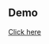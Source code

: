 <h2>Demo</h2>
<a href="https://1drv.ms/v/c/380c2778def1c727/ESptQiazxg1Kl31uio9MNbQB3gB3LGUIPKiaEtJXEb8z0g?e=I7CERi"> Click here </a>
